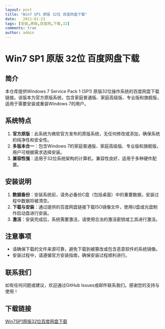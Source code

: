 ```yaml
---
layout: post
title: "Win7 SP1 原版 32位 百度网盘下载"
date:   2021-01-23
tags: [安装,原版,百度网,下载,32]
comments: true
author: admin
---
```

# Win7 SP1 原版 32位 百度网盘下载

## 简介
本仓库提供Windows 7 Service Pack 1 (SP1) 原版32位操作系统的百度网盘下载链接。该版本为官方原版系统，包含家庭普通版、家庭高级版、专业版和旗舰版，适用于需要安装或重装Windows 7的用户。

## 系统特点
1. **官方原版**：此系统为微软官方发布的原版系统，无任何修改或添加，确保系统的纯净性和安全性。
2. **多版本合一**：包含Windows 7的家庭普通版、家庭高级版、专业版和旗舰版，用户可根据需求选择安装。
3. **兼容性强**：适用于32位系统架构的计算机，兼容性良好，适用于多种硬件配置。

## 安装说明
1. **数据备份**：安装系统前，请务必备份C盘（包括桌面）中的重要数据，安装过程中数据将被清空。
2. **下载与安装**：通过提供的百度网盘链接下载ISO镜像文件，使用U盘或光盘制作启动盘进行安装。
3. **激活**：安装完成后，系统需要激活，请使用合法的激活密钥或工具进行激活。

## 注意事项
- 请确保下载的文件来源可靠，避免下载到被篡改或包含恶意软件的系统镜像。
- 安装过程中，请遵循官方安装指南，确保安装过程顺利进行。

## 联系我们
如有任何问题或建议，欢迎通过GitHub Issues或邮件联系我们。感谢您的支持与使用！

## 下载链接

[Win7SP1原版32位百度网盘下载](https://pan.quark.cn/s/27f947053d94)